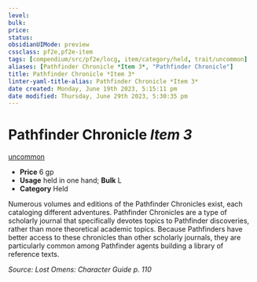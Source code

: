 ```yaml
---
level:
bulk:
price:
status:
obsidianUIMode: preview
cssclass: pf2e,pf2e-item
tags: [compendium/src/pf2e/locg, item/category/held, trait/uncommon]
aliases: [Pathfinder Chronicle *Item 3*, "Pathfinder Chronicle"]
title: Pathfinder Chronicle *Item 3*
linter-yaml-title-alias: Pathfinder Chronicle *Item 3*
date created: Monday, June 19th 2023, 5:15:11 pm
date modified: Thursday, June 29th 2023, 5:30:35 pm
---
```


# Pathfinder Chronicle *Item 3*

[uncommon](rules/traits/uncommon.md)  

- **Price** 6 gp
- **Usage** held in one hand; **Bulk** L
- **Category** Held

Numerous volumes and editions of the Pathfinder Chronicles exist, each cataloging different adventures. Pathfinder Chronicles are a type of scholarly journal that specifically devotes topics to Pathfinder discoveries, rather than more theoretical academic topics. Because Pathfinders have better access to these chronicles than other scholarly journals, they are particularly common among Pathfinder agents building a library of reference texts.

*Source: Lost Omens: Character Guide p. 110*
